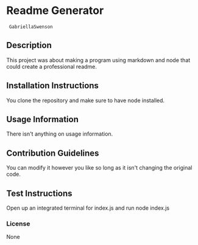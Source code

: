 # Readme Generator
     GabriellaSwenson

## Description
This project was about making a program using markdown and node that could create a professional readme.

## Installation Instructions
You clone the repository and make sure to have node installed.

## Usage Information
There isn't anything on usage information.

## Contribution Guidelines
You can modify it however you like so long as it isn't changing the original code.

## Test Instructions
Open up an integrated terminal for index.js and run node index.js

### License
None

